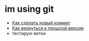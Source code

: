 # im using git
- [Как сделать новый коммит](./commmit_help.md)
- [Как вернуться к прошлой версии](./reset_help.md)
- тестирую ветки
